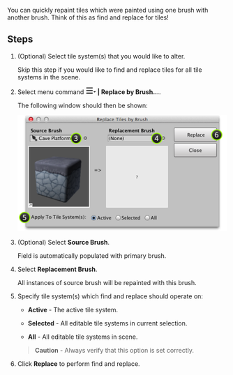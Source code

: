 You can quickly repaint tiles which were painted using one brush with another brush. Think
of this as find and replace for tiles!


## Steps

1. (Optional) Select tile system(s) that you would like to alter.

   Skip this step if you would like to find and replace tiles for all tile systems in
   the scene.


2. Select menu command **![tool menu](../img/menu-button.png) | Replace by Brush...**.

   The following window should then be shown:

   ![User interface to find and replace tiles by brush.](../img/ui/replace-by-brush.png)


3. (Optional) Select **Source Brush**.

   Field is automatically populated with primary brush.


4. Select **Replacement Brush**.

   All instances of source brush will be repainted with this brush.


5. Specify tile system(s) which find and replace should operate on:

   - **Active** - The active tile system.

   - **Selected** - All editable tile systems in current selection.

   - **All** - All editable tile systems in scene.

   >
   > **Caution** - Always verify that this option is set correctly.
   >


6. Click **Replace** to perform find and replace.
